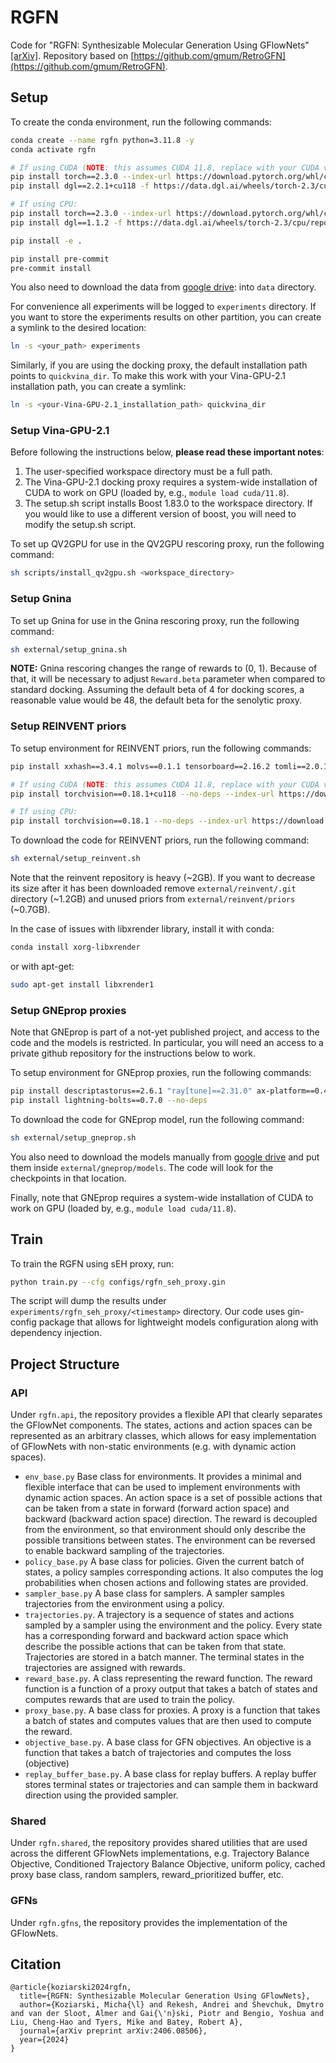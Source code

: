 # RGFN

Code for "RGFN: Synthesizable Molecular Generation Using GFlowNets" [[arXiv]](https://arxiv.org/abs/2406.08506).
Repository based on [https://github.com/gmum/RetroGFN](https://github.com/gmum/RetroGFN).

## Setup

To create the conda environment, run the following commands:

```bash
conda create --name rgfn python=3.11.8 -y
conda activate rgfn

# If using CUDA (NOTE: this assumes CUDA 11.8, replace with your CUDA version):
pip install torch==2.3.0 --index-url https://download.pytorch.org/whl/cu118
pip install dgl==2.2.1+cu118 -f https://data.dgl.ai/wheels/torch-2.3/cu118/repo.html

# If using CPU:
pip install torch==2.3.0 --index-url https://download.pytorch.org/whl/cpu
pip install dgl==1.1.2 -f https://data.dgl.ai/wheels/torch-2.3/cpu/repo.html

pip install -e .

pip install pre-commit
pre-commit install
```

You also need to download the data
from [google drive](https://drive.google.com/drive/folders/1h53J3XT_usqnR87JvxJfvF15BOyjp17k): into `data` directory.

For convenience all experiments will be logged to `experiments` directory. If you want to store the experiments results
on other partition, you can create a symlink to the desired location:

```bash
ln -s <your_path> experiments
```

Similarly, if you are using the docking proxy, the default installation path points to `quickvina_dir`. To make this work with your Vina-GPU-2.1 installation path, you can create a symlink:

```bash
ln -s <your-Vina-GPU-2.1_installation_path> quickvina_dir
```

### Setup Vina-GPU-2.1
Before following the instructions below, **please read these important notes**:
1. The user-specified workspace directory must be a full path.
2. The Vina-GPU-2.1 docking proxy requires a system-wide installation of CUDA to work on GPU (loaded by, e.g., `module load cuda/11.8`).
3. The setup.sh script installs Boost 1.83.0 to the workspace directory. If you would like to use a different version of boost, you will need to modify the setup.sh script.

To set up QV2GPU for use in the QV2GPU rescoring proxy, run the following command:

```bash
sh scripts/install_qv2gpu.sh <workspace_directory>
```

### Setup Gnina

To set up Gnina for use in the Gnina rescoring proxy, run the following command:

```bash
sh external/setup_gnina.sh
```
**NOTE:** Gnina rescoring changes the range of rewards to (0, 1). Because of that, it will be necessary to adjust `Reward.beta` parameter when compared to standard docking. Assuming the default beta of 4 for docking scores, a reasonable value would be 48, the default beta for the senolytic proxy.

### Setup REINVENT priors

To setup environment for REINVENT priors, run the following commands:

```bash
pip install xxhash==3.4.1 molvs==0.1.1 tensorboard==2.16.2 tomli==2.0.1 pathos==0.3.2 numpy==1.26.4 mmpdb==2.1

# If using CUDA (NOTE: this assumes CUDA 11.8, replace with your CUDA version):
pip install torchvision==0.18.1+cu118 --no-deps --index-url https://download.pytorch.org/whl/cu118

# If using CPU:
pip install torchvision==0.18.1 --no-deps --index-url https://download.pytorch.org/whl/cpu
```

To download the code for REINVENT priors, run the following command:

```bash
sh external/setup_reinvent.sh
```

Note that the reinvent repository is heavy (~2GB). If you want to decrease its size after it has been downloaded
remove `external/reinvent/.git` directory (~1.2GB) and unused priors from `external/reinvent/priors` (~0.7GB).

In the case of issues with libxrender library, install it with conda:

```bash
conda install xorg-libxrender
```

or with apt-get:

```bash
sudo apt-get install libxrender1
```

### Setup GNEprop proxies

Note that GNEprop is part of a not-yet published project, and access to the code and the models is restricted. In particular, you will need an access to a private github repository for the instructions below to work.

To setup environment for GNEprop proxies, run the following commands:

```bash
pip install descriptastorus==2.6.1 "ray[tune]==2.31.0" ax-platform==0.4.0 matplotlib==3.9.0 seaborn==0.13.2 umap-learn==0.5.6 pytorch-lightning==1.9.5
pip install lightning-bolts==0.7.0 --no-deps
```

To download the code for GNEprop model, run the following command:

```bash
sh external/setup_gneprop.sh
```

You also need to download the models manually from [google drive](https://drive.google.com/drive/folders/1v1kmXnxDxrMc_UrlP3ug7f6Ekfs5Z8QC) and put them inside `external/gneprop/models`. The code will look for the checkpoints in that location.

Finally, note that GNEprop requires a system-wide installation of CUDA to work on GPU (loaded by, e.g., `module load cuda/11.8`).

## Train

To train the RGFN using sEH proxy, run:

```sh
python train.py --cfg configs/rgfn_seh_proxy.gin
```

The script will dump the results under `experiments/rgfn_seh_proxy/<timestamp>` directory. Our code uses gin-config
package that allows for lightweight models configuration along with dependency injection.

## Project Structure

### API

Under `rgfn.api`, the repository provides a flexible API that clearly separates the GFlowNet components. The states,
actions and action spaces can be represented as an arbitrary classes, which allows for easy implementation of GFlowNets
with non-static environments (e.g. with dynamic action spaces).

- `env_base.py` Base class for environments. It provides a minimal and flexible interface that can be used to implement
  environments with dynamic action spaces. An action space is a set of possible actions that can be taken from a state
  in forward (forward action space) and backward (backward action space) direction. The reward is decoupled from the
  environment, so that environment should only describe the possible transitions between states. The environment can be
  reversed to enable backward sampling of the trajectories.
- `policy_base.py` A base class for policies. Given the current batch of states, a policy samples corresponding actions.
  It also computes the log probabilities when chosen actions and following states are provided.
- `sampler_base.py` A base class for samplers. A sampler samples trajectories from the environment using a policy.
- `trajectories.py`. A trajectory is a sequence of states and actions sampled by a sampler using the environment and the
  policy. Every state has a corresponding forward and backward action space which describe the possible actions that can
  be taken from that state. Trajectories are stored in a batch manner. The terminal states in the trajectories are
  assigned with rewards.
- `reward_base.py`. A class representing the reward function. The reward function is a function of a proxy output that
  takes a batch of states and computes rewards that are used to train the policy.
- `proxy_base.py`. A base class for proxies. A proxy is a function that takes a batch of states and computes values that
  are then used to compute the reward.
- `objective_base.py`. A base class for GFN objectives. An objective is a function that takes a batch of trajectories
  and computes the loss (objective)
- `replay_buffer_base.py`. A base class for replay buffers. A replay buffer stores terminal states or trajectories and
  can sample them
  in backward direction using the provided sampler.

### Shared

Under `rgfn.shared`, the repository provides shared utilities that are used across the different GFlowNets
implementations, e.g. Trajectory Balance Objective, Conditioned Trajectory Balance Objective, uniform policy, cached
proxy base class, random samplers, reward_prioritized buffer, etc.

### GFNs

Under `rgfn.gfns`, the repository provides the implementation of the GFlowNets.

## Citation

```text
@article{koziarski2024rgfn,
  title={RGFN: Synthesizable Molecular Generation Using GFlowNets},
  author={Koziarski, Micha{\l} and Rekesh, Andrei and Shevchuk, Dmytro and van der Sloot, Almer and Gai{\'n}ski, Piotr and Bengio, Yoshua and Liu, Cheng-Hao and Tyers, Mike and Batey, Robert A},
  journal={arXiv preprint arXiv:2406.08506},
  year={2024}
}
```
